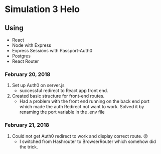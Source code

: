 # Simulation 3 Helo

## Using 
* React
* Node with Express
* Express Sessions with Passport-Auth0
* Postgres
* React Router

### February 20, 2018
1. Set up Auth0 on server.js
    - successful redirect to React app front end.
2. Created basic structure for front-end routes.
    - Had a problem with the front end running on the back end port which made the auth Redirect not want to work. Solved it by renaming the port variable in the .env file

### February 21, 2018
1. Could not get Auth0 redirect to work and display correct route. :rage:
    - I switched from Hashrouter to BrowserRouter which somehow did the trick.

  